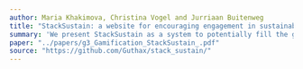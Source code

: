 ```yaml
---
author: Maria Khakimova, Christina Vogel and Jurriaan Buitenweg 
title: "StackSustain: a website for encouraging engagement in sustainability topics" 
summary: 'We present StackSustain as a system to potentially fill the gap characterised by the lack of software that gamifies engagement in sustainability topics on StackOverflow, and related websites. In doing so, we attempt to promote sustainability and knowledge sharing in topics surrounding "green" software engineering.'
paper: "../papers/g3_Gamification_StackSustain_.pdf"
source: "https://github.com/Guthax/stack_sustain/"
---
```


